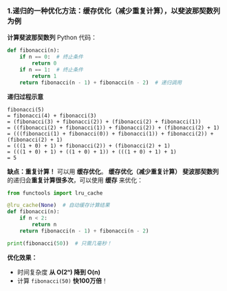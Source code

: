 ### **1.递归的一种优化方法：缓存优化（减少重复计算），以斐波那契数列为例**


**计算斐波那契数列**
Python 代码：
```python
def fibonacci(n):
    if n == 0:  # 终止条件
        return 0
    if n == 1:  # 终止条件
        return 1
    return fibonacci(n - 1) + fibonacci(n - 2)  # 递归调用
```
**递归过程示意**
```
fibonacci(5)
= fibonacci(4) + fibonacci(3)
= (fibonacci(3) + fibonacci(2)) + (fibonacci(2) + fibonacci(1))
= ((fibonacci(2) + fibonacci(1)) + fibonacci(2)) + (fibonacci(2) + 1)
= (((fibonacci(1) + fibonacci(0)) + fibonacci(1)) + fibonacci(2)) + (fibonacci(2) + 1)
= (((1 + 0) + 1) + fibonacci(2)) + (fibonacci(2) + 1)
= (((1 + 0) + 1) + ((1 + 0) + 1)) + (((1 + 0) + 1) + 1)
= 5
```
**缺点：重复计算！** 可以用 **缓存优化**。
**缓存优化（减少重复计算）**
**斐波那契数列** 的递归会**重复计算很多次**，可以使用 **缓存** 来优化：
```python
from functools import lru_cache

@lru_cache(None)  # 自动缓存计算结果
def fibonacci(n):
    if n < 2:
        return n
    return fibonacci(n - 1) + fibonacci(n - 2)

print(fibonacci(50))  # 只需几毫秒！
```
**优化效果：**
- 时间复杂度 **从 O(2ⁿ) 降到 O(n)**
- 计算 `fibonacci(50)` **快100万倍**！